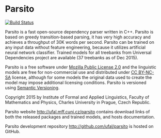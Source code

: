 # Parsito
[![Build Status](https://travis-ci.org/ufal/parsito.svg?branch=master)](https://travis-ci.org/ufal/parsito)

Parsito is a fast open-source dependency parser written in C++. Parsito is
based on greedy transition-based parsing, it has very high accuracy and
achieves a throughput of 30K words per second. Parsito can be trained on any
input data without feature engineering, because it utilizes artificial neural
network classifier. Trained models for all treebanks from Universal Dependencies
project are available (37 treebanks as of Dec 2015).

Parsito is a free software under
[Mozilla Public License 2.0](http://www.mozilla.org/MPL/2.0/) and the linguistic models
are free for non-commercial use and distributed under
[CC BY-NC-SA](http://creativecommons.org/licenses/by-nc-sa/4.0/) license, although for some
models the original data used to create the model may impose additional
licensing conditions. Parsito is versioned using [Semantic Versioning](http://semver.org/).

Copyright 2015 by Institute of Formal and Applied Linguistics, Faculty of
Mathematics and Physics, Charles University in Prague, Czech Republic.

Parsito website http://ufal.mff.cuni.cz/parsito contains download links
of both the released packages and trained models, and hosts documentation.

Parsito development repository http://github.com/ufal/parsito is hosted
on GitHub.
